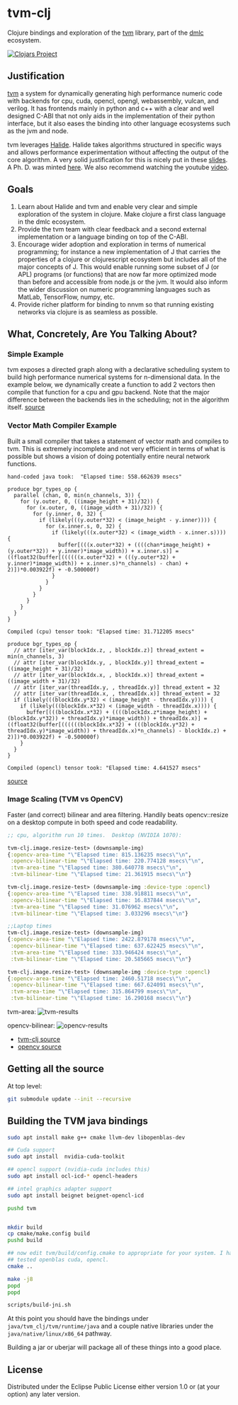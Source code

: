 # tvm-clj

Clojure bindings and exploration of the [tvm](https://github.com/dmlc/tvm) library, part of the [dmlc](https://github.com/dmlc) ecosystem.


[![Clojars Project](https://img.shields.io/clojars/v/tvm-clj.svg)](https://clojars.org/tvm-clj)


## Justification

[tvm](https://github.com/dmlc/tvm) a system for dynamically generating high performance numeric code with backends for cpu, cuda, opencl, opengl, webassembly, vulcan, and verilog.  It has frontends mainly in python and c++ with a clear and well designed C-ABI that not only aids in the implementation of their python interface, but it also eases the binding into other language ecosystems such as the jvm and node.

tvm leverages [Halide](http://halide-lang.org).  Halide takes algorithms structured in specific ways and allows performance experimentation without affecting the output of the core algorithm.  A very solid justification for this is nicely put in these [slides](http://stellar.mit.edu/S/course/6/sp15/6.815/courseMaterial/topics/topic2/lectureNotes/14_Halide_print/14_Halide_print.pdf).  A Ph. D. was minted [here](http://people.csail.mit.edu/jrk/jrkthesis.pdf).  We also recommend watching the youtube [video](https://youtu.be/3uiEyEKji0M).


## Goals

1.  Learn about Halide and tvm and enable very clear and simple exploration of the system in clojure.  Make clojure a first class language in the dmlc ecosystem.
1.  Provide the tvm team with clear feedback and a second external implementation or a language binding on top of the C-ABI.
1.  Encourage wider adoption and exploration in terms of numerical programming; for instance a new implementation of J that carries the properties of a clojure or clojurescript ecosystem but includes all of the major concepts of J.  This would enable running some subset of J (or APL) programs (or functions) that are now far more optimized mode than before and accessible from node.js or the jvm.  It would also inform the wider discussion on numeric programming languages such as MatLab, TensorFlow, numpy, etc.
1.  Provide richer platform for binding to nnvm so that running existing networks via clojure is as seamless as possible.


## What, Concretely, Are You Talking About?


### Simple Example

tvm exposes a directed graph along with a declarative scheduling system to build high performance numerical systems for n-dimensional data.  In the example below, we dynamically create a function to add 2 vectors then compile that function for a cpu and gpu backend.  Note that the major difference between the backends lies in the scheduling; not in the algorithm itself.
[source](test/tvm_clj/api_test.clj)


### Vector Math Compiler Example

Built a small compiler that takes a statement of vector math and compiles to tvm.  This is extremely incomplete and not very efficient in terms of what is possible but
shows a vision of doing potentially entire neural network functions.

```
hand-coded java took:  "Elapsed time: 558.662639 msecs"

produce bgr_types_op {
  parallel (chan, 0, min(n_channels, 3)) {
    for (y.outer, 0, ((image_height + 31)/32)) {
      for (x.outer, 0, ((image_width + 31)/32)) {
        for (y.inner, 0, 32) {
          if (likely(((y.outer*32) < (image_height - y.inner)))) {
            for (x.inner.s, 0, 32) {
              if (likely(((x.outer*32) < (image_width - x.inner.s)))) {
                buffer[(((x.outer*32) + ((((chan*image_height) + (y.outer*32)) + y.inner)*image_width)) + x.inner.s)] = ((float32(buffer[((((((x.outer*32) + (((y.outer*32) + y.inner)*image_width)) + x.inner.s)*n_channels) - chan) + 2)])*0.003922f) + -0.500000f)
              }
            }
          }
        }
      }
    }
  }
}

Compiled (cpu) tensor took: "Elapsed time: 31.712205 msecs"

produce bgr_types_op {
  // attr [iter_var(blockIdx.z, , blockIdx.z)] thread_extent = min(n_channels, 3)
  // attr [iter_var(blockIdx.y, , blockIdx.y)] thread_extent = ((image_height + 31)/32)
  // attr [iter_var(blockIdx.x, , blockIdx.x)] thread_extent = ((image_width + 31)/32)
  // attr [iter_var(threadIdx.y, , threadIdx.y)] thread_extent = 32
  // attr [iter_var(threadIdx.x, , threadIdx.x)] thread_extent = 32
  if (likely(((blockIdx.y*32) < (image_height - threadIdx.y)))) {
    if (likely(((blockIdx.x*32) < (image_width - threadIdx.x)))) {
      buffer[(((blockIdx.x*32) + ((((blockIdx.z*image_height) + (blockIdx.y*32)) + threadIdx.y)*image_width)) + threadIdx.x)] = ((float32(buffer[((((((blockIdx.x*32) + (((blockIdx.y*32) + threadIdx.y)*image_width)) + threadIdx.x)*n_channels) - blockIdx.z) + 2)])*0.003922f) + -0.500000f)
    }
  }
}

Compiled (opencl) tensor took: "Elapsed time: 4.641527 msecs"
```
[source](test/tech/compute/tvm/compile_test.clj)


### Image Scaling (TVM vs OpenCV)

Faster (and correct) bilinear and area filtering.  Handily beats opencv::resize on a
desktop compute in both speed and code readability.

```clojure
;; cpu, algorithm run 10 times.  Desktop (NVIDIA 1070):

tvm-clj.image.resize-test> (downsample-img)
{:opencv-area-time "\"Elapsed time: 815.136235 msecs\"\n",
 :opencv-bilinear-time "\"Elapsed time: 220.774128 msecs\"\n",
 :tvm-area-time "\"Elapsed time: 380.640778 msecs\"\n",
 :tvm-bilinear-time "\"Elapsed time: 21.361915 msecs\"\n"}

tvm-clj.image.resize-test> (downsample-img :device-type :opencl)
{:opencv-area-time "\"Elapsed time: 338.918811 msecs\"\n",
 :opencv-bilinear-time "\"Elapsed time: 16.837844 msecs\"\n",
 :tvm-area-time "\"Elapsed time: 31.076962 msecs\"\n",
 :tvm-bilinear-time "\"Elapsed time: 3.033296 msecs\"\n"}

;;Laptop times
tvm-clj.image.resize-test> (downsample-img)
{:opencv-area-time "\"Elapsed time: 2422.879178 msecs\"\n",
 :opencv-bilinear-time "\"Elapsed time: 637.622425 msecs\"\n",
 :tvm-area-time "\"Elapsed time: 333.946424 msecs\"\n",
 :tvm-bilinear-time "\"Elapsed time: 20.585665 msecs\"\n"}

tvm-clj.image.resize-test> (downsample-img :device-type :opencl)
{:opencv-area-time "\"Elapsed time: 2460.51718 msecs\"\n",
 :opencv-bilinear-time "\"Elapsed time: 667.624091 msecs\"\n",
 :tvm-area-time "\"Elapsed time: 315.864799 msecs\"\n",
 :tvm-bilinear-time "\"Elapsed time: 16.290168 msecs\"\n"}
```


tvm-area: ![tvm-results](docs/images/test.jpg)


opencv-bilinear: ![opencv-results](docs/images/ref.jpg)


* [tvm-clj source](src/tech/compute/tvm/image/resize.clj)
* [opencv source](https://github.com/opencv/opencv/blob/master/modules/imgproc/src/resize.cpp)


## Getting all the source

At top level:
```bash
git submodule update --init --recursive
```

## Building the TVM java bindings

```bash
sudo apt install make g++ cmake llvm-dev libopenblas-dev

## Cuda support
sudo apt install  nvidia-cuda-toolkit

## opencl support (nvidia-cuda includes this)
sudo apt install ocl-icd-* opencl-headers

## intel graphics adapter support
sudo apt install beignet beignet-opencl-icd

pushd tvm


mkdir build
cp cmake/make.config build
pushd build

## now edit tvm/build/config.cmake to appropriate for your system. I have
## tested openblas cuda, opencl.
cmake ..

make -j8
popd
popd

scripts/build-jni.sh
```


At this point you should have the bindings under `java/tvm_clj/tvm/runtime/java` and a couple native libraries
under the `java/native/linux/x86_64` pathway.

Building a jar or uberjar will package all of these things into a good place.


## License


Distributed under the Eclipse Public License either version 1.0 or (at
your option) any later version.
